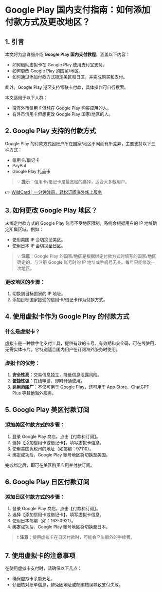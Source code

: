 # Google Play 国内支付指南：如何添加付款方式及更改地区？

## 1. 引言
本文将为您详细介绍 **Google Play 国内支付教程**，涵盖以下内容：
- 如何借助虚拟卡在 Google Play 使用支付宝支付。
- 如何更改 Google Play 的国家/地区。
- 如何通过添加付款方式锁定美区和日区，并完成购买和支付。

此外，Google Play 港区支持银联卡付款，具体操作可自行搜索。

本文适用于以下人群：
- 没有外币信用卡但想在 Google Play 购买应用的人。
- 有外币信用卡但想更改 Google Play 国家/地区的人。

## 2. Google Play 支持的付款方式
Google Play 的付款方式因账户所在国家/地区不同而有所差异，主要支持以下三种方式：
- 信用卡/借记卡
- PayPal
- Google Play 礼品卡

> 💡 **提示**：信用卡/借记卡是最宽松的选择，适合大多数用户。

👉 [WildCard | 一分钟注册，轻松订阅海外线上服务](https://bbtdd.com/WildCard)

## 3. 如何更改 Google Play 地区？
未绑定付款方式的 Google Play 账号不受地区限制，系统会根据用户的 IP 地址确定所属区域。例如：
- 使用美国 IP 会切换至美区。
- 使用日本 IP 会切换至日区。

> 💡 **注意**：Google Play 的国家/地区是根据绑定付款方式时填写的国家/地区确定的，与注册 Google 账号时的 IP 地址或手机号无关。每年只能修改一次地区。

### 更改地区的步骤：
1. 切换到目标国家的 IP 地址。
2. 添加目标国家接受的信用卡/借记卡作为付款方式。

## 4. 使用虚拟卡作为 Google Play 的付款方式
### 什么是虚拟卡？
虚拟卡是一种数字化支付工具，提供有效的卡号、有效期和安全码，可在线使用，无需实体卡片。它特别适合国内用户在订阅海外服务时使用。

### 虚拟卡的优势：
1. **安全性高**：交易信息独立，降低信息泄露风险。
2. **便捷性强**：在线申请，即时开通使用。
3. **适用范围广**：不仅可用于 Google Play，还可用于 App Store、ChatGPT Plus 等其他海外服务。

## 5. Google Play 美区付款订阅
### 添加美区付款方式的步骤：
1. 登录 Google Play 商店，点击【付款和订阅】。
2. 选择【添加信用卡或借记卡】，填写虚拟卡信息。
3. 使用美国免税州的地址（如邮编：97110）。
4. 绑定成功后，Google Play 账号地区将切换至美国。

完成绑定后，即可在美区购买应用并付款订阅。

## 6. Google Play 日区付款订阅
### 添加日区付款方式的步骤：
1. 登录 Google Play 商店，点击【付款和订阅】。
2. 选择【添加信用卡或借记卡】，填写虚拟卡信息。
3. 使用日本邮编（如：163-0921）。
4. 绑定成功后，Google Play 账号地区将切换至日本。

> ❗ **注意**：使用虚拟卡在日区付款时，可能会产生额外的手续费。

## 7. 使用虚拟卡的注意事项
在使用虚拟卡支付时，请确保以下几点：
- 确保虚拟卡余额充足。
- 仔细核对账单信息，避免因地址或邮编错误导致支付失败。